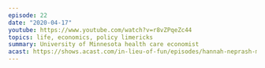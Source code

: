 ```yaml
---
episode: 22
date: "2020-04-17"
youtube: https://www.youtube.com/watch?v=r8vZPqeZc44
topics: life, economics, policy limericks
summary: University of Minnesota health care economist
acast: https://shows.acast.com/in-lieu-of-fun/episodes/hannah-neprash-makes-her-debut-on-the-show-april-17-2020
---
```

